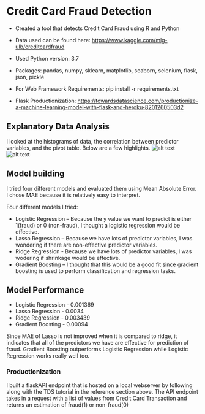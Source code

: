 # Credit Card Fraud Detection

- Created a tool that detects Credit Card Fraud using R and Python
- Data used can be found here: https://www.kaggle.com/mlg-ulb/creditcardfraud

- Used Python version: 3.7
- Packages: pandas, numpy, sklearn, matplotlib, seaborn, selenium, flask, json, pickle
- For Web Framework Requirements: pip install -r requirements.txt
- Flask Productionization: https://towardsdatascience.com/productionize-a-machine-learning-model-with-flask-and-heroku-8201260503d2


## Explanatory Data Analysis

I looked at the histograms of data, the correlation between predictor variables, and the pivot table. Below are a few highlights.
![alt text](https://github.com/yoonhaK/CreditCard_Fraud_Detection/blob/main/Histogram.png)
![alt text](https://github.com/yoonhaK/CreditCard_Fraud_Detection/blob/main/Correlation%20Matrix.png)

## Model building
I tried four different models and evaluated them using Mean Absolute Error. I chose MAE because it is relatively easy to interpret.

Four different models I tried:

- Logistic Regression – Because the y value we want to predict is either 1(fraud) or 0 (non-fraud), I thought a logistic regression would be effective.
- Lasso Regression – Because we have lots of predictor variables, I was wondering if there are non-effective predictor variables.
- Ridge Regression - Because we have lots of predictor variables, I was wodering if shrinkage would be effective. 
- Gradient Boosting – I thought that this would be a good fit since gradient boosting is used to perform classification and regression tasks.

## Model Performance
- Logistic Regression - 0.001369
- Lasso Regression - 0.0034
- Ridge Regression - 0.003439
- Gradient Boosting - 0.00094

Since MAE of Lasso is not improved when it is compared to ridge, it indicates that all of the predictors we have are effective for prediction of fraud.
Gradient Boosting outperforms Logistic Regression while Logistic Regression works really well too.

### Productionization
I built a flaskAPI endpoint that is hosted on a local webserver by following along with the TDS tutorial in the reference section above. The API endpoint takes in a request with a list of values from Credit Card Transaction and returns an estimation of fraud(1) or non-fraud(0)

